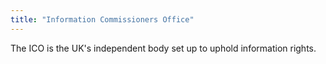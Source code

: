 ```yaml
---
title: "Information Commissioners Office"
---
```


The ICO is the UK's independent body set up to uphold information rights.

